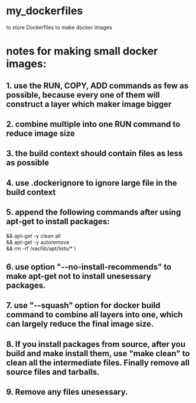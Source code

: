 # my_dockerfiles
to store Dockerfiles to make docker images

# notes for making small docker images:
## 1. use the RUN, COPY, ADD commands as few as possible, because every one of them will construct a layer which maker image bigger  

## 2. combine multiple into one RUN command to reduce image size

## 3. the build context should contain files as less as possible

## 4. use .dockerignore to ignore large file in the build context

## 5. append the following commands after using apt-get to install packages: 
&& apt-get -y clean all \
&& apt-get -y autoremove \
&& rm -rf /var/lib/apt/lists/* \

## 6. use option  "--no-install-recommends" to make apt-get not to install unesessary packages.

## 7. use "--squash" option for docker build command to combine all layers into one, which can largely reduce the final image size.

## 8. If you install packages from source, after you build and make install them, use "make clean" to clean all the intermediate files. Finally remove all source files and tarballs.

## 9. Remove any files unesessary. 

 
